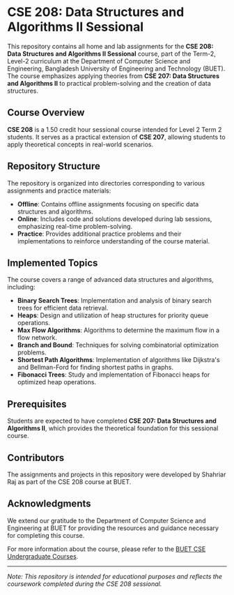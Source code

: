 # CSE 208: Data Structures and Algorithms II Sessional

This repository contains all home and lab assignments for the **CSE 208: Data Structures and Algorithms II Sessional** course, part of the Term-2, Level-2 curriculum at the Department of Computer Science and Engineering, Bangladesh University of Engineering and Technology (BUET). The course emphasizes applying theories from **CSE 207: Data Structures and Algorithms II** to practical problem-solving and the creation of data structures.

## Course Overview

**CSE 208** is a 1.50 credit hour sessional course intended for Level 2 Term 2 students. It serves as a practical extension of **CSE 207**, allowing students to apply theoretical concepts in real-world scenarios.

## Repository Structure

The repository is organized into directories corresponding to various assignments and practice materials:

- **Offline**: Contains offline assignments focusing on specific data structures and algorithms.
- **Online**: Includes code and solutions developed during lab sessions, emphasizing real-time problem-solving.
- **Practice**: Provides additional practice problems and their implementations to reinforce understanding of the course material.

## Implemented Topics

The course covers a range of advanced data structures and algorithms, including:

- **Binary Search Trees**: Implementation and analysis of binary search trees for efficient data retrieval.
- **Heaps**: Design and utilization of heap structures for priority queue operations.
- **Max Flow Algorithms**: Algorithms to determine the maximum flow in a flow network.
- **Branch and Bound**: Techniques for solving combinatorial optimization problems.
- **Shortest Path Algorithms**: Implementation of algorithms like Dijkstra's and Bellman-Ford for finding shortest paths in graphs.
- **Fibonacci Trees**: Study and implementation of Fibonacci heaps for optimized heap operations.

## Prerequisites

Students are expected to have completed **CSE 207: Data Structures and Algorithms II**, which provides the theoretical foundation for this sessional course.

## Contributors

The assignments and projects in this repository were developed by Shahriar Raj as part of the CSE 208 course at BUET.

## Acknowledgments

We extend our gratitude to the Department of Computer Science and Engineering at BUET for providing the resources and guidance necessary for completing this course.

For more information about the course, please refer to the [BUET CSE Undergraduate Courses](https://cse.buet.ac.bd/academics/ug_courses).

---

*Note: This repository is intended for educational purposes and reflects the coursework completed during the CSE 208 sessional.*
